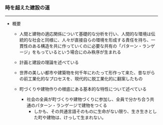 ### 時を超えた建設の道


---
- 概要
    - 人間と建物の適応関係について基礎的な分析を行い、人間的な環境は伝統的な社会と同様に、人々が直接自らの環境を形成する責任を持ち、一貫性のある構造を共に作っていくのに必要な共有の「パターン・ランゲージ」をもっているという場合にのみ秩序が生まれる
    - 計画と建設の理論を述べている
    - 世界の美しい都市や建築物を何千年にわたって形作って来た、昔ながらの前工業化的なプロセスを、現代的に脱工業化的に翻案したもの
    	
    - 町づくりや建物作りの根底にある基本的な特性について述べている
        - 社会の全員が町づくりや建物づくりに参加し、全員で分かち合う共通のパターン・ランゲージで建物をつくる
            - しかも、その共通言語そのものに生命がない限り、生き生きとした町や建物は、けっして生まれない。








